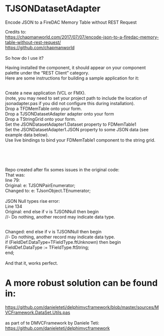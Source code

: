# TJSONDatasetAdapter
Encode JSON to a FireDAC Memory Table without REST Request


Credits to:<br>
https://chapmanworld.com/2017/07/07/encode-json-to-a-firedac-memory-table-without-rest-request/ <br>
https://github.com/chapmanworld
<br><br>
So how do I use it?<br>

Having installed the component, it should appear on your component palette under the “REST Client” category.<br>
Here are some instructions for building a sample application for it:<br><br>

Create a new application (VCL or FMX).<br>
(note, you may need to set your project path to include the location of jsonadapter.pas if you did not configure this during installation).<br>
Drop a TFDMemTable onto your form.<br>
Drop a TJSONDatasetAdapter adapter onto your form<br>
Drop a TStringGrid onto your form.<br>
Set the JSONDatasetAdapter1.Dataset property to FDMemTable1<br>
Set the JSONDatasetAdapter1.JSON property to some JSON data (see example data below).<br>
Use live bindings to bind your FDMemTable1 component to the string grid.<br>

<br><br><br>

Repo created after fix somes issues in the original code:<br>
That was:<br>
line 79:<br>
Original: e: TJSONPairEnumerator;<br>
Changed to:  e: TJsonObject.TEnumerator;<br>
<br>
JSON Null types rise error:<br>
Line 134<br>
Original: end else if v is TJSONNull then begin<br>
          //- Do nothing, another record may indicate data type.<br><br>
          
Changed: end else if v is TJSONNull then begin<br>
          //- Do nothing, another record may indicate data type.<br>
          if (FieldDef.DataType=TFieldType.ftUnknown) then begin<br>
            FieldDef.DataType := TFieldType.ftString;<br>
          end;<br>
          <br>
 And that it, works perfect.<br>
          
          
          
 # A more robust solution can be found in:
 https://github.com/danieleteti/delphimvcframework/blob/master/sources/MVCFramework.DataSet.Utils.pas <br>
 <br>
 as part of te DMVCFramework by Daniele Teti:<br>
 https://github.com/danieleteti/delphimvcframework
          
          
          
          
          
